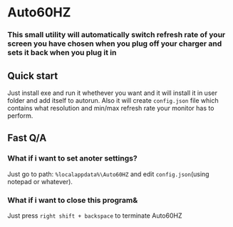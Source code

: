 # Auto60HZ
### This small utility will automatically switch refresh rate of your screen you have chosen when you plug off your charger and sets it back when you plug it in

## Quick start
Just install exe and run it whethever you want and it will install it in user folder and add itself to autorun. Also it will create `config.json` file which contains what resolution and min/max refresh rate your monitor has to perform.

## Fast Q/A

### What if i want to set anoter settings?
Just go to path: `%localappdata%\Auto60HZ` and edit `config.json`(using notepad or whatever).

### What if i want to close this program&
Just press `right shift + backspace` to terminate Auto60HZ
